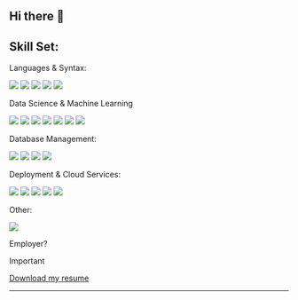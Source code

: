 ## Hi there 👋



Skill Set:
------
Languages & Syntax:
<div dir="auto">
<img src="https://img.shields.io/badge/-Python-05122A?style=flat&logo=python" />
<img src="https://img.shields.io/badge/-Java-05122A?style=flat&logo=java" />
<img src="https://img.shields.io/badge/C%23-05122A?style=flat&logo=csharp" />
<img src="https://img.shields.io/badge/-VisualBasic-05122A?style=flat&logo=visualbasic" />
<img src="https://img.shields.io/badge/-PHP-05122A?style=flat&logo=php" />
</div>

Data Science & Machine Learning
<div dir="auto">
<img src="https://img.shields.io/badge/Pandas-05122A?style=flat&logo=pandas" />
<img src="https://img.shields.io/badge/Numpy-05122A?style=flat&logo=Numpy&logoColor=4D77CF" />
<img src="https://img.shields.io/badge/scikit_learn-05122A?style=flat&logo=scikit-learn" />
<img src="https://img.shields.io/badge/PyTorch-05122A?style=flat&logo=pytorch&logoColor=orange" />
<img src="https://img.shields.io/badge/TensorFlow-05122A?style=flat&logo=TensorFlow" />
<img src="https://img.shields.io/badge/langchain-05122A?style=flat&logo=langchain" />
<img src="https://img.shields.io/badge/OpenCV-05122A?style=flat&logo=OpenCV" />
</div>


Database Management:
<div dir="auto">
<img src="https://img.shields.io/badge/Oracle-05122A?style=flat&logo=Oracle" />
<img src="https://img.shields.io/badge/MySQL-05122A?style=flat&logo=mysql" />
<img src="https://img.shields.io/badge/MongoDB-05122A?style=flat&logo=mongodb" />
<img src="https://img.shields.io/badge/Neo4j-05122A?style=flat&logo=neo4j" />
</div>


Deployment & Cloud Services:
<div dir="auto">
<img src="https://img.shields.io/badge/-Docker-05122A?style=flat&logo=docker" />
<img src="https://img.shields.io/badge/-WSL-05122A?style=flat" />
<img src="https://img.shields.io/badge/-VSCode-05122A?style=flat&logo=visual%20studio%20code" />
<img src="https://img.shields.io/badge/-Jupyter-05122A?style=flat&logo=Jupyter" />
<img src="https://img.shields.io/badge/-Colab-05122A?style=flat&logo=googlecolab" />
  
</div>


Other:
<div dir="auto">
<img src="https://img.shields.io/badge/-Markdown-05122A?style=flat&logo=markdown" />
</div>



Employer?
>[!Important]
><a href="https://drive.google.com/file/d/1O7N9W27d7DKtH5Nd1XaOqmJ2Pdi-PgcE/view?usp=drive_link" rel="nofollow">Download my resume</a>


----

<!--
**DavidAyalaAn/DavidAyalaAn** is a ✨ _special_ ✨ repository because its `README.md` (this file) appears on your GitHub profile.

Here are some ideas to get you started:

- 🔭 I’m currently working on ...
- 🌱 I’m currently learning ...
- 👯 I’m looking to collaborate on ...
- 🤔 I’m looking for help with ...
- 💬 Ask me about ...
- 📫 How to reach me: ...
- 😄 Pronouns: ...
- ⚡ Fun fact: ...
-->
